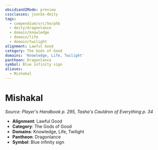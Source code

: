```yaml
---
obsidianUIMode: preview
cssclasses: json5e-deity
tags:
  - compendium/src/5e/phb
  - deity/dragonlance
  - domain/knowledge
  - domain/life
  - domain/twilight
alignment: Lawful Good
category: The Gods of Good
domains: 'Knowledge, Life, Twilight'
pantheon: Dragonlance
symbol: Blue infinity sign
aliases:
  - Mishakal
---
```

# Mishakal
*Source: Player's Handbook p. 295, Tasha's Cauldron of Everything p. 34* 

- **Alignment**: Lawful Good
- **Category**: The Gods of Good
- **Domains**: Knowledge, Life, Twilight
- **Pantheon**: Dragonlance
- **Symbol**: Blue infinity sign
